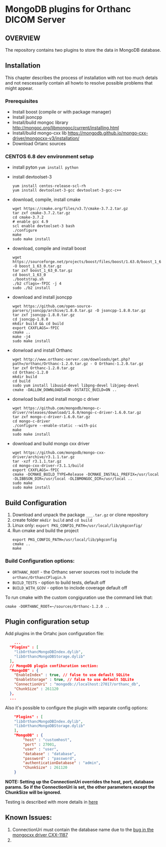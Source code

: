 # MongoDB plugins for Orthanc DICOM Server

## OVERVIEW
The repository contains two plugins to store the data in MongoDB database.

## Installation

This chapter describes the process of installation with not too much detals and not nescessarily contain all howto to resolve possible problems that might appear.

### Prerequisites
- Install boost (compile or with package manager)
- Install jsoncpp
- Install/build mongoc library http://mongoc.org/libmongoc/current/installing.html
- Install/build mongo-cxx lib https://mongodb.github.io/mongo-cxx-driver/mongocxx-v3/installation/
- Download Ortanc sources

### CENTOS 6.8 dev environment setup

* install pyton
    ```yum install python```
* install devtoolset-3
    ```
    yum install centos-release-scl-rh
    yum install devtoolset-3-gcc devtoolset-3-gcc-c++
    ```
* download, compile, install cmake
    ```
    wget https://cmake.org/files/v3.7/cmake-3.7.2.tar.gz
    tar zxf cmake-3.7.2.tar.gz
    cd cmake-3.7.2
    # enable gcc 4.9
    scl enable devtoolset-3 bash
    ./configure
    make
    sudo make install
    ```

* download, compile and install boost
    ```
    wget https://sourceforge.net/projects/boost/files/boost/1.63.0/boost_1_63_0.tar.gz/download -O boost_1_63_0.tar.gz
    tar zxf boost_1_63_0.tar.gz
    cd boost_1_63_0
    ./bootstrap.sh
    ./b2 cflags=-fPIC -j 4
    sudo ./b2 install
    ```
* download and install jsoncpp
    ```
    wget https://github.com/open-source-parsers/jsoncpp/archive/1.8.0.tar.gz -O jsoncpp-1.8.0.tar.gz
    tar zxf jsoncpp-1.8.0.tar.gz
    cd jsoncpp-1.8.0
    mkdir build && cd build
    export CXXFLAGS=-fPIC
    cmake ..
    make -j4
    sudo make install
    ```

* donwload and install Orthanc
    ```
    wget http://www.orthanc-server.com/downloads/get.php?path=/orthanc/Orthanc-1.2.0.tar.gz - O Orthanc-1.2.0.tar.gz
    tar zxf Orthanc-1.2.0.tar.gz
    cd Orthanc-1.2.0
    mkdir build
    cd build
    sudo yum install libuuid-devel libpng-devel libjpeg-devel
    cmake -DALLOW_DOWNLOADS=ON -DSTATIC_BUILD=ON ..
    ```

* donwload builld and install mongo c driver
    ```
    wget https://github.com/mongodb/mongo-c-driver/releases/download/1.6.0/mongo-c-driver-1.6.0.tar.gz
    tar zxf mongo-c-driver-1.6.0.tar.gz
    cd mongo-c-driver
    ./configure --enable-static --with-pic
    make
    sudo make install
    ```
* download and build mongo cxx driver
    ```
    wget https://github.com/mongodb/mongo-cxx-driver/archive/r3.1.1.tar.gz
    tar -xzf r3.1.1.tar.gz
    cd mongo-cxx-driver-r3.1.1/build
    export CXXFLAGS=-fPIC
    cmake -DCMAKE_BUILD_TYPE=Release -DCMAKE_INSTALL_PREFIX=/usr/local -DLIBBSON_DIR=/usr/local -DLIBMONGOC_DIR=/usr/local ..
    sudo make
    sudo make install
    ```

## Build Configuration

1. Download and unpack the package ```___.tar.gz``` or clone repository
2. create folder ```mkdir build``` and ```cd build```
3. Linux only: ```export PKG_CONFIG_PATH=/usr/local/lib/pkgconfig/```
4. Run cmake and build the project
    ```
    export PKG_CONFIG_PATH=/usr/local/lib/pkgconfig
    cmake ..
    make
    ```

### Build Configuration options:
* ```ORTHANC_ROOT``` - the Orthanc server sources root to include the ```orthanc/OrthancCPlugin.h```
* ```BUILD_TESTS``` - option to build tests, default off
* ```BUILD_WITH_GCOV``` - option to inclode coverage default off

To run cmake with the custom congiguration use the command liek that:
```
cmake -DORTHANC_ROOT=~/sources/Orthanc-1.2.0 ..
```


## Plugin configuration setup

Add plugins in the Ortahc json configuration file:

```json
    ...
  "Plugins" : [
    "libOrthancMongoDBIndex.dylib",
    "libOrthancMongoDBStorage.dylib"
  ],
  // MongoDB plugin confihuration section:
  "MongoDB" : {
    "EnableIndex" : true, // false to use default SQLite 
    "EnableStorage" : true, // false to use default SQLite 
    "ConnectionUri" : "mongodb://localhost:27017/orthanc_db",
    "ChunkSize" : 261120
  },
  ...
```

Also it's possible to configure the plugin with separate config options:

```json
    "Plugins" : [
    "libOrthancMongoDBIndex.dylib",
    "libOrthancMongoDBStorage.dylib"
    ],
    "MongoDB" : {
        "host" : "customhost",
        "port" : 27001,
        "user" : "user",
        "database" : "database",
        "password" : "password",
        "authenticationDatabase" : "admin",
        "ChunkSize" : 261120
    }
```

**NOTE: Setting up the ConnectionUri overrides the host, port, database params. So if the ConnectionUri is set, the other parameters except the ChunkSize will be ignored.**

Testing is described with more details in [here](doc/testing.md)

## Known Issues:

1. ConnectionUri must contain the database name due to the [bug in the mongocxx driver CXX-1187](https://jira.mongodb.org/browse/CXX-1187)
2. 
